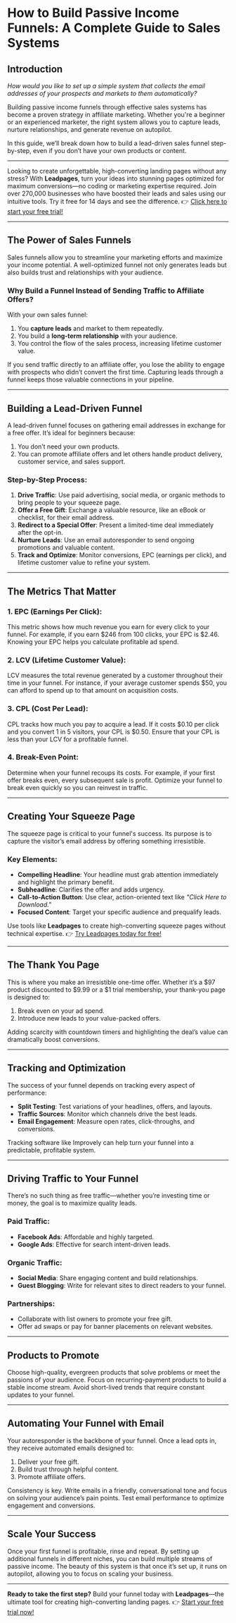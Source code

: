 # How to Build Passive Income Funnels: A Complete Guide to Sales Systems

## Introduction

*How would you like to set up a simple system that collects the email addresses of your prospects and markets to them automatically?* 

Building passive income funnels through effective sales systems has become a proven strategy in affiliate marketing. Whether you're a beginner or an experienced marketer, the right system allows you to capture leads, nurture relationships, and generate revenue on autopilot.

In this guide, we’ll break down how to build a lead-driven sales funnel step-by-step, even if you don’t have your own products or content.

---

Looking to create unforgettable, high-converting landing pages without any stress? With **Leadpages**, turn your ideas into stunning pages optimized for maximum conversions—no coding or marketing expertise required. Join over 270,000 businesses who have boosted their leads and sales using our intuitive tools. Try it free for 14 days and see the difference. 👉 [Click here to start your free trial!](https://bit.ly/LEadPages)

---

## The Power of Sales Funnels

Sales funnels allow you to streamline your marketing efforts and maximize your income potential. A well-optimized funnel not only generates leads but also builds trust and relationships with your audience.

### Why Build a Funnel Instead of Sending Traffic to Affiliate Offers?

With your own sales funnel:
1. You **capture leads** and market to them repeatedly.
2. You build a **long-term relationship** with your audience.
3. You control the flow of the sales process, increasing lifetime customer value.

If you send traffic directly to an affiliate offer, you lose the ability to engage with prospects who didn’t convert the first time. Capturing leads through a funnel keeps those valuable connections in your pipeline.

---

## Building a Lead-Driven Funnel

A lead-driven funnel focuses on gathering email addresses in exchange for a free offer. It’s ideal for beginners because:
1. You don’t need your own products.
2. You can promote affiliate offers and let others handle product delivery, customer service, and sales support.

### Step-by-Step Process:
1. **Drive Traffic**: Use paid advertising, social media, or organic methods to bring people to your squeeze page.
2. **Offer a Free Gift**: Exchange a valuable resource, like an eBook or checklist, for their email address.
3. **Redirect to a Special Offer**: Present a limited-time deal immediately after the opt-in.
4. **Nurture Leads**: Use an email autoresponder to send ongoing promotions and valuable content.
5. **Track and Optimize**: Monitor conversions, EPC (earnings per click), and lifetime customer value to refine your system.

---

## The Metrics That Matter

### 1. **EPC (Earnings Per Click):**
This metric shows how much revenue you earn for every click to your funnel. For example, if you earn $246 from 100 clicks, your EPC is $2.46. Knowing your EPC helps you calculate profitable ad spend.

### 2. **LCV (Lifetime Customer Value):**
LCV measures the total revenue generated by a customer throughout their time in your funnel. For instance, if your average customer spends $50, you can afford to spend up to that amount on acquisition costs.

### 3. **CPL (Cost Per Lead):**
CPL tracks how much you pay to acquire a lead. If it costs $0.10 per click and you convert 1 in 5 visitors, your CPL is $0.50. Ensure that your CPL is less than your LCV for a profitable funnel.

### 4. **Break-Even Point:**
Determine when your funnel recoups its costs. For example, if your first offer breaks even, every subsequent sale is profit. Optimize your funnel to break even quickly so you can reinvest in traffic.

---

## Creating Your Squeeze Page

The squeeze page is critical to your funnel's success. Its purpose is to capture the visitor’s email address by offering something irresistible.

### Key Elements:
- **Compelling Headline**: Your headline must grab attention immediately and highlight the primary benefit.
- **Subheadline**: Clarifies the offer and adds urgency.
- **Call-to-Action Button**: Use clear, action-oriented text like *"Click Here to Download."*
- **Focused Content**: Target your specific audience and prequalify leads.

Use tools like **Leadpages** to create high-converting squeeze pages without technical expertise. 👉 [Try Leadpages today for free!](https://bit.ly/LEadPages)

---

## The Thank You Page

This is where you make an irresistible one-time offer. Whether it’s a $97 product discounted to $9.99 or a $1 trial membership, your thank-you page is designed to:
1. Break even on your ad spend.
2. Introduce new leads to your value-packed offers.

Adding scarcity with countdown timers and highlighting the deal’s value can dramatically boost conversions.

---

## Tracking and Optimization

The success of your funnel depends on tracking every aspect of performance:
- **Split Testing**: Test variations of your headlines, offers, and layouts.
- **Traffic Sources**: Monitor which channels drive the best leads.
- **Email Engagement**: Measure open rates, click-throughs, and conversions.

Tracking software like Improvely can help turn your funnel into a predictable, profitable system.

---

## Driving Traffic to Your Funnel

There’s no such thing as free traffic—whether you’re investing time or money, the goal is to maximize quality leads.

### Paid Traffic:
- **Facebook Ads**: Affordable and highly targeted.
- **Google Ads**: Effective for search intent-driven leads.

### Organic Traffic:
- **Social Media**: Share engaging content and build relationships.
- **Guest Blogging**: Write for relevant sites to direct readers to your funnel.

### Partnerships:
- Collaborate with list owners to promote your free gift.
- Offer ad swaps or pay for banner placements on relevant websites.

---

## Products to Promote

Choose high-quality, evergreen products that solve problems or meet the passions of your audience. Focus on recurring-payment products to build a stable income stream. Avoid short-lived trends that require constant updates to your funnel.

---

## Automating Your Funnel with Email

Your autoresponder is the backbone of your funnel. Once a lead opts in, they receive automated emails designed to:
1. Deliver your free gift.
2. Build trust through helpful content.
3. Promote affiliate offers.

Consistency is key. Write emails in a friendly, conversational tone and focus on solving your audience’s pain points. Test email performance to optimize engagement and conversions.

---

## Scale Your Success

Once your first funnel is profitable, rinse and repeat. By setting up additional funnels in different niches, you can build multiple streams of passive income. The beauty of this system is that once it’s set up, it runs on autopilot, allowing you to focus on scaling your business.

---

**Ready to take the first step?** Build your funnel today with **Leadpages**—the ultimate tool for creating high-converting landing pages. 👉 [Start your free trial now!](https://bit.ly/LEadPages)
